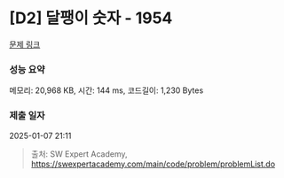 # [D2] 달팽이 숫자 - 1954 

[문제 링크](https://swexpertacademy.com/main/code/problem/problemDetail.do?contestProbId=AV5PobmqAPoDFAUq) 

### 성능 요약

메모리: 20,968 KB, 시간: 144 ms, 코드길이: 1,230 Bytes

### 제출 일자

2025-01-07 21:11



> 출처: SW Expert Academy, https://swexpertacademy.com/main/code/problem/problemList.do